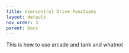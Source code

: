 ```yaml
---
title: Usercontrol Drive Functions
layout: default
nav_order: 3
parent: Docs
---
```

This is how to use arcade and tank and whatnot
